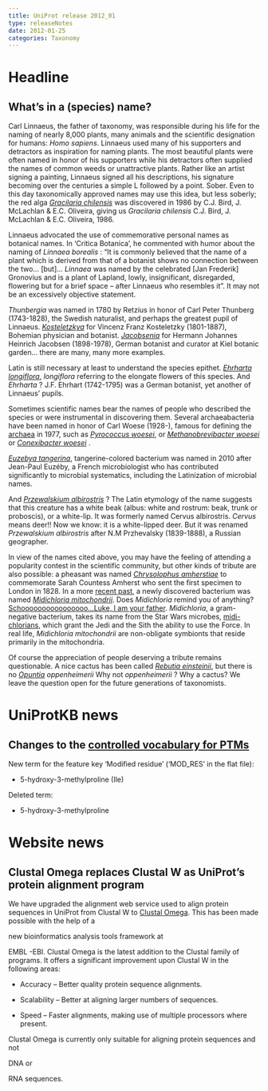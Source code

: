 ```yaml
---
title: UniProt release 2012_01
type: releaseNotes
date: 2012-01-25
categories: Taxonomy
---
```


# Headline

## What’s in a (species) name?

Carl Linnaeus, the father of taxonomy, was responsible during his life for the naming of nearly 8,000 plants, many animals and the scientific designation for humans: *Homo sapiens*. Linnaeus used many of his supporters and detractors as inspiration for naming plants. The most beautiful plants were often named in honor of his supporters while his detractors often supplied the names of common weeds or unattractive plants. Rather like an artist signing a painting, Linnaeus signed all his descriptions, his signature becoming over the centuries a simple L followed by a point. Sober. Even to this day taxonomically approved names may use this idea, but less soberly; the red alga [*Gracilaria chilensis*](http://www.uniprot.org/taxonomy/2775) was discovered in 1986 by C.J. Bird, J. McLachlan & E.C. Oliveira, giving us *Gracilaria chilensis* C.J. Bird, J. McLachlan & E.C. Oliveira, 1986.

Linnaeus advocated the use of commemorative personal names as botanical names. In ‘Critica Botanica’, he commented with humor about the naming of *Linnaea borealis* : “It is commonly believed that the name of a plant which is derived from that of a botanist shows no connection between the two… \[but\]... *Linnaea* was named by the celebrated \[Jan Frederik\] Gronovius and is a plant of Lapland, lowly, insignificant, disregarded, flowering but for a brief space – after Linnaeus who resembles it”. It may not be an excessively objective statement.

*Thunbergia* was named in 1780 by Retzius in honor of Carl Peter Thunberg (1743-1828), the Swedish naturalist, and perhaps the greatest pupil of Linnaeus. [*Kosteletzkya*](http://www.uniprot.org/taxonomy/69160) for Vincenz Franz Kosteletzky (1801-1887), Bohemian physician and botanist. [*Jacobsenia*](http://www.uniprot.org/taxonomy/246257%5D_) for Hermann Johannes Heinrich Jacobsen (1898-1978), German botanist and curator at Kiel botanic garden… there are many, many more examples.

Latin is still necessary at least to understand the species epithet. [*Ehrharta longiflora*](http://www.uniprot.org/taxonomy/175505), *longiflora* referring to the elongate flowers of this species. And *Ehrharta* ? J.F. Ehrhart (1742-1795) was a German botanist, yet another of Linnaeus’ pupils.

Sometimes scientific names bear the names of people who described the species or were instrumental in discovering them. Several archaeabacteria have been named in honor of Carl Woese (1928-), famous for defining the [archaea](http://www.uniprot.org/taxonomy/2157) in 1977, such as [*Pyrococcus woesei*](http://www.uniprot.org/taxonomy/2262), or [*Methanobrevibacter woesei*](http://www.uniprot.org/taxonomy/190976) or [*Conexibacter woesei*](http://www.uniprot.org/taxonomy/191495) .

[*Euzebya tangerina*](http://www.uniprot.org/taxonomy/591198), tangerine-colored bacterium was named in 2010 after Jean-Paul Euzéby, a French microbiologist who has contributed significantly to microbial systematics, including the Latinization of microbial names.

And [*Przewalskium albirostris*](http://www.uniprot.org/taxonomy/1088058) ? The Latin etymology of the name suggests that this creature has a white beak (albus: white and rostrum: beak, trunk or proboscis), or a white-lip. It was formerly named Cervus albirostris. *Cervus* means deer!! Now we know: it is a white-lipped deer. But it was renamed *Przewalskium albirostris* after N.M Przhevalsky (1839-1888), a Russian geographer.

In view of the names cited above, you may have the feeling of attending a popularity contest in the scientific community, but other kinds of tribute are also possible: a pheasant was named [*Chrysolophus amherstiae*](http://www.uniprot.org/taxonomy/9088) to commemorate Sarah Countess Amherst who sent the first specimen to London in 1828. In a more [recent past](http://www.uniprot.org/www.ncbi.nlm.nih.gov/pubmed/17082386), a newly discovered bacterium was named [*Midichloria mitochondrii*](http://www.uniprot.org/taxonomy/234827). Does *Midichloria* remind you of anything? [Schoooooooooooooooo…Luke, I am your father](http://www.youtube.com/watch?v=h6sj89xgnl4). *Midichloria*, a gram-negative bacterium, takes its name from the Star Wars microbes, [midi-chlorians](http://starwars.wikia.com/wiki/Midi-chlorian), which grant the Jedi and the Sith the ability to use the Force. In real life, *Midichloria mitochondrii* are non-obligate symbionts that reside primarily in the mitochondria.

Of course the appreciation of people deserving a tribute remains questionable. A nice cactus has been called [*Rebutia einsteinii*](http://www.uniprot.org/taxonomy/432506), but there is no [*Opuntia*](http://en.wikipedia.org/wiki/Opuntia) *oppenheimerii* Why not *oppenheimerii* ? Why a cactus? We leave the question open for the future generations of taxonomists.

# UniProtKB news

## Changes to the [controlled vocabulary for PTMs](https://ftp.uniprot.org/pub/databases/uniprot/current_release/knowledgebase/complete/docs/ptmlist)

New term for the feature key ‘Modified residue’ (‘MOD\_RES’ in the flat file):

-   5-hydroxy-3-methylproline (Ile)

Deleted term:

-   5-hydroxy-3-methylproline

# Website news

## Clustal Omega replaces Clustal W as UniProt’s protein alignment program

We have upgraded the alignment web service used to align protein sequences in UniProt from Clustal W to [Clustal Omega](http://www.ncbi.nlm.nih.gov/pubmed/21988835). This has been made possible with the help of a

new bioinformatics analysis tools framework at

EMBL -EBI. Clustal Omega is the latest addition to the Clustal family of programs. It offers a significant improvement upon Clustal W in the following areas:

-   Accuracy – Better quality protein sequence alignments.

-   Scalability – Better at aligning larger numbers of sequences.

-   Speed – Faster alignments, making use of multiple processors where present.

Clustal Omega is currently only suitable for aligning protein sequences and not

DNA or

RNA sequences.

